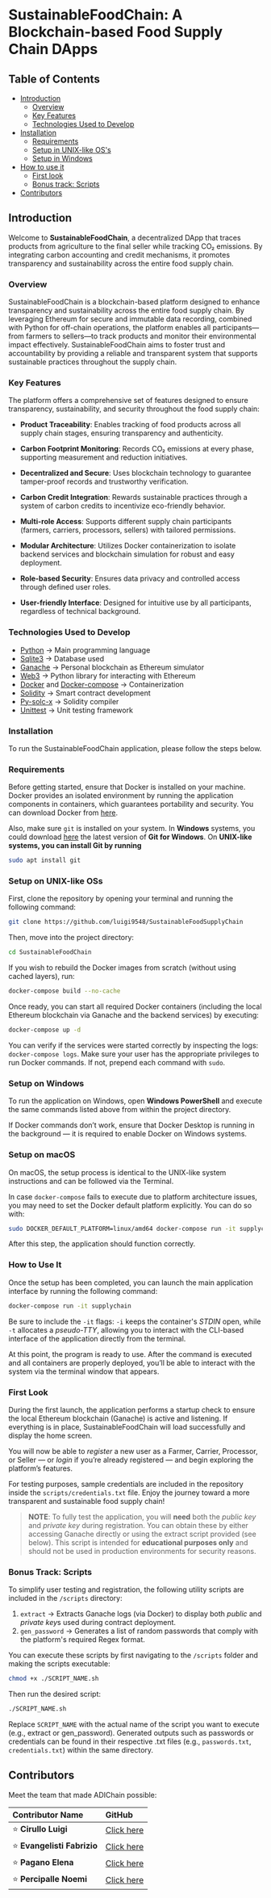 ﻿# SustainableFoodChain: A Blockchain-based Food Supply Chain DApps

## Table of Contents

- [Introduction](#introduction)
    - [Overview](#overview)
    - [Key Features](#key-features)
    - [Technologies Used to Develop](#technologies-used-to-develop)
- [Installation](#installation)
    - [Requirements](#requirements)
    - [Setup in UNIX-like OS's](#setup-in-unix-like-oss)
    - [Setup in Windows](#setup-in-windows)
- [How to use it](#how-to-use-it)
    - [First look](#first-look)
    - [Bonus track: Scripts](#bonus-track-scripts)
- [Contributors](#contributors)

## Introduction

Welcome to **SustainableFoodChain**, a decentralized DApp that traces products from agriculture to the final seller while tracking CO₂ emissions. By integrating carbon accounting and credit mechanisms, it promotes transparency and sustainability across the entire food supply chain.

### Overview
SustainableFoodChain is a blockchain-based platform designed to enhance transparency and sustainability across the entire food supply chain. By leveraging Ethereum for secure and immutable data recording, combined with Python for off-chain operations, the platform enables all participants—from farmers to sellers—to track products and monitor their environmental impact effectively. SustainableFoodChain aims to foster trust and accountability by providing a reliable and transparent system that supports sustainable practices throughout the supply chain.

### Key Features

The platform offers a comprehensive set of features designed to ensure transparency, sustainability, and security throughout the food supply chain:

- **Product Traceability**: Enables tracking of food products across all supply chain stages, ensuring transparency and authenticity.

- **Carbon Footprint Monitoring**: Records CO₂ emissions at every phase, supporting measurement and reduction initiatives.

- **Decentralized and Secure**: Uses blockchain technology to guarantee tamper-proof records and trustworthy verification.

- **Carbon Credit Integration**: Rewards sustainable practices through a system of carbon credits to incentivize eco-friendly behavior.

- **Multi-role Access**: Supports different supply chain participants (farmers, carriers, processors, sellers) with tailored permissions.

- **Modular Architecture**: Utilizes Docker containerization to isolate backend services and blockchain simulation for robust and easy deployment.

- **Role-based Security**: Ensures data privacy and controlled access through defined user roles.

- **User-friendly Interface**: Designed for intuitive use by all participants, regardless of technical background.

### Technologies Used to Develop

- [Python](https://www.python.org/) -> Main programming language
- [Sqlite3](https://www.sqlite.org/) -> Database used
- [Ganache](https://archive.trufflesuite.com/ganache/) -> Personal blockchain as Ethereum simulator
- [Web3](https://web3py.readthedocs.io/en/stable/) -> Python library for interacting with Ethereum
- [Docker](https://www.docker.com/) and [Docker-compose](https://docs.docker.com/compose/) -> Containerization
- [Solidity](https://soliditylang.org/) -> Smart contract development
- [Py-solc-x](https://solcx.readthedocs.io/en/latest/) -> Solidity compiler
- [Unittest](https://docs.python.org/3/library/unittest.html) -> Unit testing framework

### Installation

To run the SustainableFoodChain application, please follow the steps below.

### Requirements

Before getting started, ensure that Docker is installed on your machine. Docker provides an isolated environment by running the application components in containers, which guarantees portability and security. You can download Docker from [here](https://www.docker.com/).

Also, make sure `git` is installed on your system. In **Windows** systems, you could download [here](https://git-scm.com/download/win) the latest version of **Git for Windows**. On **UNIX-like systems, you can install Git by running**

```bash
sudo apt install git
```

### Setup on UNIX-like OSs

First, clone the repository by opening your terminal and running the following command:
```bash
git clone https://github.com/luigi9548/SustainableFoodSupplyChain
```
Then, move into the project directory:
```bash
cd SustainableFoodChain
```
If you wish to rebuild the Docker images from scratch (without using cached layers), run:
```bash
docker-compose build --no-cache
```
Once ready, you can start all required Docker containers (including the local Ethereum blockchain via Ganache and the backend services) by executing:
```bash
docker-compose up -d
```
You can verify if the services were started correctly by inspecting the logs: `docker-compose logs`.
Make sure your user has the appropriate privileges to run Docker commands. If not, prepend each command with `sudo`.

### Setup on Windows
To run the application on Windows, open **Windows PowerShell** and execute the same commands listed above from within the project directory.

If Docker commands don’t work, ensure that Docker Desktop is running in the background — it is required to enable Docker on Windows systems.

### Setup on macOS
On macOS, the setup process is identical to the UNIX-like system instructions and can be followed via the Terminal.

In case `docker-compose` fails to execute due to platform architecture issues, you may need to set the Docker default platform explicitly. You can do so with:
```bash
sudo DOCKER_DEFAULT_PLATFORM=linux/amd64 docker-compose run -it supplychain
```
After this step, the application should function correctly.

### How to Use It
Once the setup has been completed, you can launch the main application interface by running the following command:
```bash
docker-compose run -it supplychain
```

Be sure to include the `-it` flags: `-i` keeps the container's *STDIN* open, while `-t` allocates a *pseudo-TTY*, allowing you to interact with the CLI-based interface of the application directly from the terminal.

At this point, the program is ready to use. After the command is executed and all containers are properly deployed, you’ll be able to interact with the system via the terminal window that appears.

### First Look

During the first launch, the application performs a startup check to ensure the local Ethereum blockchain (Ganache) is active and listening. If everything is in place, SustainableFoodChain will load successfully and display the home screen.

You will now be able to *register* a new user as a Farmer, Carrier, Processor, or Seller — or *login* if you’re already registered — and begin exploring the platform’s features.

For testing purposes, sample credentials are included in the repository inside the `scripts/credentials.txt` file.
Enjoy the journey toward a more transparent and sustainable food supply chain!

> **NOTE**: To fully test the application, you will **need** both the *public key* and *private key* during registration. You can obtain these by either accessing Ganache directly or using the extract script provided (see below).
This script is intended for **educational purposes only** and should not be used in production environments for security reasons.

### Bonus Track: Scripts
To simplify user testing and registration, the following utility scripts are included in the `/scripts` directory:

1. `extract` -> Extracts Ganache logs (via Docker) to display both *public* and *private key*s used during contract deployment.
2. `gen_password` -> Generates a list of random passwords that comply with the platform's required Regex format.

You can execute these scripts by first navigating to the `/scripts` folder and making the scripts executable:

```bash
chmod +x ./SCRIPT_NAME.sh
```
Then run the desired script:

```bash
./SCRIPT_NAME.sh
```
Replace `SCRIPT_NAME` with the actual name of the script you want to execute (e.g., extract or gen_password).
Generated outputs such as passwords or credentials can be found in their respective .txt files (e.g., `passwords.txt`, `credentials.txt`) within the same directory.

## Contributors
Meet the team that made ADIChain possible:

| Contributor Name      | GitHub                                  |
|:----------------------|:----------------------------------------|
| ⭐ **Cirullo Luigi**    | [Click here](https://github.com/luigi9548) |
| ⭐ **Evangelisti Fabrizio**  | [Click here](https://github.com/fabreva) |
| ⭐ **Pagano Elena**  | [Click here](https://github.com/elena1812) |
| ⭐ **Percipalle Noemi**   | [Click here](https://github.com/Noemi1198) |